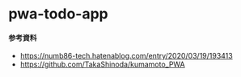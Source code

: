 # pwa-todo-app


#### 参考資料
* https://numb86-tech.hatenablog.com/entry/2020/03/19/193413
* https://github.com/TakaShinoda/kumamoto_PWA
